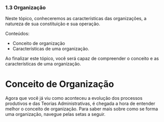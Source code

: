 ### 1.3 Organização

Neste tópico, conheceremos as características das organizações, a natureza de sua constituição e sua operação.

Conteúdos:

- Conceito de organização
- Características de uma organização.

Ao finalizar este tópico, você será capaz de compreender o conceito e as características de uma organização.

# Conceito de Organização

Agora que você já viu como aconteceu a evolução dos processos produtivos e das Teorias Administrativas, é chegada a hora de entender melhor o conceito de organização. Para saber mais sobre como se forma uma organização, navegue pelas setas a seguir.